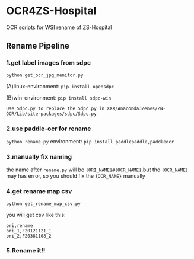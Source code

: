 # OCR4ZS-Hospital
OCR scripts for WSI rename of ZS-Hospital

## Rename Pipeline
### 1.get label images from sdpc
`python get_ocr_jpg_menitor.py`

(A)linux-environment: `pip install opensdpc`

(B)win-environment: 
`pip install sdpc-win` 

`Use Sdpc.py to replace the Sdpc.py in XXX/Anaconda3/envs/ZN-OCR/Lib/site-packages/sdpc/Sdpc.py`


### 2.use paddle-ocr for rename

`python rename.py`
environment: `pip install paddlepaddle,paddleocr`

### 3.manually fix naming
 
the name after `rename.py` will be `{ORI_NAME}#{OCR_NAME}`,but the `{OCR_NAME}` may has error, so you should fix the `{OCR_NAME}` manually

### 4.get rename map csv

`python get_rename_map_csv.py`

you will get csv like this:
```
ori,rename
ori_1,F20121121_1
ori_2,F20381108_2
```

### 5.Rename it!!

